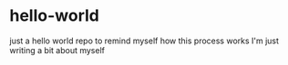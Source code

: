 # hello-world
just a hello world repo to remind myself how this process works
I'm just writing a bit about myself
